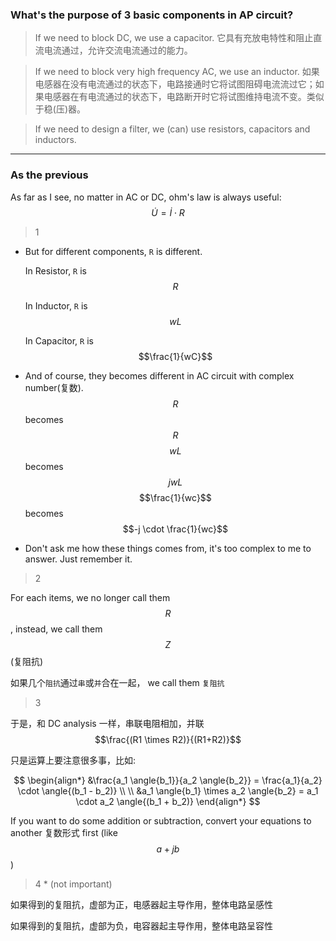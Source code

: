 ### What's the purpose of 3 basic components in AP circuit?

> If we need to block DC, we use a capacitor. 它具有充放电特性和阻止直流电流通过，允许交流电流通过的能力。

> If we need to block very high frequency AC, we use an inductor. 如果电感器在没有电流通过的状态下，电路接通时它将试图阻碍电流流过它；如果电感器在有电流通过的状态下，电路断开时它将试图维持电流不变。类似于稳(压)器。

> If we need to design a filter, we (can) use resistors, capacitors and inductors. 

___

### As the previous

As far as I see, no matter in AC or DC, ohm's law is always useful:
$$
\dot U = \dot I \cdot R 
$$

> 1

* But for different components, `R` is different.

  In Resistor, `R` is $$R$$

  In Inductor, `R` is $$wL$$

  In Capacitor, `R` is $$\frac{1}{wC}$$

* And of course, they becomes different in AC circuit with complex number(复数).
  $$R$$ becomes $$R$$
  $$wL$$ becomes $$jwL$$
  $$\frac{1}{wc}$$ becomes $$-j \cdot \frac{1}{wc}$$
  
* Don't ask me how these things comes from, it's too complex to me to answer. Just remember it.

> 2

For each items, we no longer call them $$R$$, instead, we call them $$Z$$ (复阻抗)

如果几个`阻抗`通过`串`或`并`合在一起， we call them `复阻抗`

> 3

于是，和 DC analysis 一样，串联电阻相加，并联$$\frac{(R1 \times R2)}{(R1+R2)}$$

只是运算上要注意很多事，比如:

$$
\begin{align*}
&\frac{a_1 \angle{b_1}}{a_2 \angle{b_2}} = \frac{a_1}{a_2} \cdot \angle{(b_1 - b_2)}
\\ \\
&a_1 \angle{b_1} \times a_2 \angle{b_2} = a_1 \cdot a_2 \angle{(b_1 + b_2)}
\end{align*}
$$

If you want to do some addition or subtraction, convert your equations to another 复数形式 first (like $$a + jb$$)

> 4 * (not important)

如果得到的复阻抗，虚部为正，电感器起主导作用，整体电路呈感性

如果得到的复阻抗，虚部为负，电容器起主导作用，整体电路呈容性